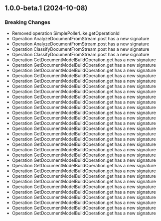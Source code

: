 ## 1.0.0-beta.1 (2024-10-08)
    
### Breaking Changes

  - Removed operation SimplePollerLike.getOperationId
  - Operation AnalyzeDocumentFromStream.post has a new signature
  - Operation AnalyzeDocumentFromStream.post has a new signature
  - Operation ClassifyDocumentFromStream.post has a new signature
  - Operation ClassifyDocumentFromStream.post has a new signature
  - Operation GetDocumentModelBuildOperation.get has a new signature
  - Operation GetDocumentModelBuildOperation.get has a new signature
  - Operation GetDocumentModelBuildOperation.get has a new signature
  - Operation GetDocumentModelBuildOperation.get has a new signature
  - Operation GetDocumentModelBuildOperation.get has a new signature
  - Operation GetDocumentModelBuildOperation.get has a new signature
  - Operation GetDocumentModelBuildOperation.get has a new signature
  - Operation GetDocumentModelBuildOperation.get has a new signature
  - Operation GetDocumentModelBuildOperation.get has a new signature
  - Operation GetDocumentModelBuildOperation.get has a new signature
  - Operation GetDocumentModelBuildOperation.get has a new signature
  - Operation GetDocumentModelBuildOperation.get has a new signature
  - Operation GetDocumentModelBuildOperation.get has a new signature
  - Operation GetDocumentModelBuildOperation.get has a new signature
  - Operation GetDocumentModelBuildOperation.get has a new signature
  - Operation GetDocumentModelBuildOperation.get has a new signature
  - Operation GetDocumentModelBuildOperation.get has a new signature
  - Operation GetDocumentModelBuildOperation.get has a new signature
  - Operation GetDocumentModelBuildOperation.get has a new signature
  - Operation GetDocumentModelBuildOperation.get has a new signature
  - Operation GetDocumentModelBuildOperation.get has a new signature
  - Operation GetDocumentModelBuildOperation.get has a new signature
  - Operation GetDocumentModelBuildOperation.get has a new signature
  - Operation GetDocumentModelBuildOperation.get has a new signature
  - Operation GetDocumentModelBuildOperation.get has a new signature
  - Operation GetDocumentModelBuildOperation.get has a new signature
  - Operation GetDocumentModelBuildOperation.get has a new signature
  - Operation GetDocumentModelBuildOperation.get has a new signature
  - Operation GetDocumentModelBuildOperation.get has a new signature
  - Operation GetDocumentModelBuildOperation.get has a new signature
    
